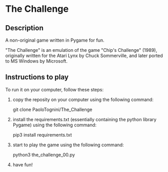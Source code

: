 # The Challenge
## Description
A non-original game written in Pygame for fun.

"The Challenge" is an emulation of the game "Chip's Challenge" (1989), originally written for the Atari Lynx by Chuck Sommerville, and later ported to MS Windows by Microsoft.

## Instructions to play
To run it on your computer, follow these steps:

1) copy the reposity on your computer using the following command:

   git clone PaoloTognini/The_Challenge

2) install the requirements.txt (essentially containing the python library Pygame) using the following command:

   pip3 install requirements.txt

3) start to play the game using the following command:

   python3 the_challenge_00.py

4) have fun!
